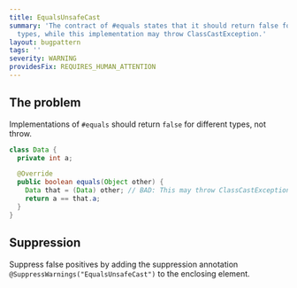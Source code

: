 ```yaml
---
title: EqualsUnsafeCast
summary: 'The contract of #equals states that it should return false for incompatible
  types, while this implementation may throw ClassCastException.'
layout: bugpattern
tags: ''
severity: WARNING
providesFix: REQUIRES_HUMAN_ATTENTION
---
```


<!--
*** AUTO-GENERATED, DO NOT MODIFY ***
To make changes, edit the @BugPattern annotation or the explanation in docs/bugpattern.
-->

## The problem
Implementations of `#equals` should return `false` for different types, not
throw.

```java {.bad}
class Data {
  private int a;

  @Override
  public boolean equals(Object other) {
    Data that = (Data) other; // BAD: This may throw ClassCastException.
    return a == that.a;
  }
}
```

## Suppression
Suppress false positives by adding the suppression annotation `@SuppressWarnings("EqualsUnsafeCast")` to the enclosing element.
